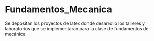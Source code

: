 # Fundamentos_Mecanica
Se depositan los proyectos de latex donde desarrollo los talleres y laboratorios que se implementaran para la clase de fundamentos de mecánica
